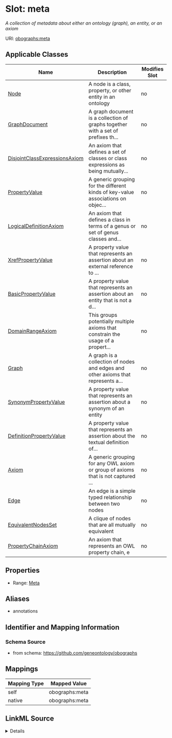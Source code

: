 

# Slot: meta


_A collection of metadata about either an ontology (graph), an entity, or an axiom_





URI: [obographs:meta](https://github.com/geneontology/obographs/meta)



<!-- no inheritance hierarchy -->





## Applicable Classes

| Name | Description | Modifies Slot |
| --- | --- | --- |
| [Node](Node.md) | A node is a class, property, or other entity in an ontology |  no  |
| [GraphDocument](GraphDocument.md) | A graph document is a collection of graphs together with a set of prefixes th... |  no  |
| [DisjointClassExpressionsAxiom](DisjointClassExpressionsAxiom.md) | An axiom that defines a set of classes or class expressions as being mutually... |  no  |
| [PropertyValue](PropertyValue.md) | A generic grouping for the different kinds of key-value associations on objec... |  no  |
| [LogicalDefinitionAxiom](LogicalDefinitionAxiom.md) | An axiom that defines a class in terms of a genus or set of genus classes and... |  no  |
| [XrefPropertyValue](XrefPropertyValue.md) | A property value that represents an assertion about an external reference to ... |  no  |
| [BasicPropertyValue](BasicPropertyValue.md) | A property value that represents an assertion about an entity that is not a d... |  no  |
| [DomainRangeAxiom](DomainRangeAxiom.md) | This groups potentially multiple axioms that constrain the usage of a propert... |  no  |
| [Graph](Graph.md) | A graph is a collection of nodes and edges and other axioms that represents a... |  no  |
| [SynonymPropertyValue](SynonymPropertyValue.md) | A property value that represents an assertion about a synonym of an entity |  no  |
| [DefinitionPropertyValue](DefinitionPropertyValue.md) | A property value that represents an assertion about the textual definition of... |  no  |
| [Axiom](Axiom.md) | A generic grouping for any OWL axiom or group of axioms that is not captured ... |  no  |
| [Edge](Edge.md) | An edge is a simple typed relationship between two nodes |  no  |
| [EquivalentNodesSet](EquivalentNodesSet.md) | A clique of nodes that are all mutually equivalent |  no  |
| [PropertyChainAxiom](PropertyChainAxiom.md) | An axiom that represents an OWL property chain, e |  no  |







## Properties

* Range: [Meta](Meta.md)



## Aliases


* annotations



## Identifier and Mapping Information







### Schema Source


* from schema: https://github.com/geneontology/obographs




## Mappings

| Mapping Type | Mapped Value |
| ---  | ---  |
| self | obographs:meta |
| native | obographs:meta |




## LinkML Source

<details>
```yaml
name: meta
description: A collection of metadata about either an ontology (graph), an entity,
  or an axiom
from_schema: https://github.com/geneontology/obographs
aliases:
- annotations
rank: 1000
alias: meta
domain_of:
- GraphDocument
- Graph
- Node
- Edge
- PropertyValue
- Axiom
range: Meta

```
</details>